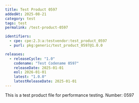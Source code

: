 ```yaml
---
title: Test Product 0597
addedAt: 2025-08-21
category: test
tags: test
permalink: /test-product-0597

identifiers:
  - cpe: cpe:2.3:a:testvendor:test_product_0597
  - purl: pkg:generic/test_product_0597@1.0.0

releases:
  - releaseCycle: "1.0"
    codename: "Test Codename 0597"
    releaseDate: 2025-01-01
    eol: 2026-01-01
    latest: "1.0.0"
    latestReleaseDate: 2025-01-01
---
```


This is a test product file for performance testing. Number: 0597
